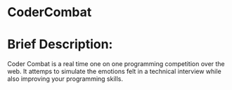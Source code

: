 CoderCombat
===========

Brief Description: 
===========
Coder Combat is a real time one on one programming competition over the web. It attemps to simulate the emotions felt in a technical interview while also improving your programming skills. 
